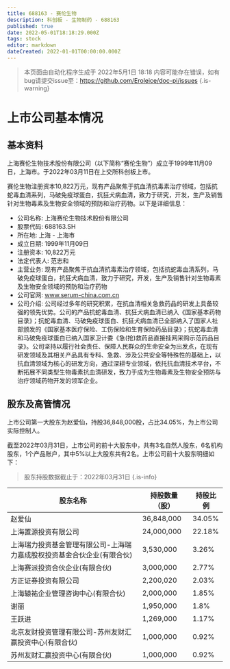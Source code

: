 ```yaml
---
title: 688163 - 赛伦生物
description: 科创板 - 生物制药 - 688163
published: true
date: 2022-05-01T18:18:29.000Z
tags: stock
editor: markdown
dateCreated: 2022-01-01T00:00:00.000Z
---
```


> 本页面由自动化程序生成于 2022年5月1日 18:18
> 内容可能存在错误，如有bug请提交issue至：https://github.com/Eroleice/doc-pi/issues
{.is-warning}

# 上市公司基本情况

## 基本资料

上海赛伦生物技术股份有限公司（以下简称“赛伦生物”）成立于1999年11月09日，上海市。于2022年03月11日在上交所科创板上市。

赛伦生物注册资本10,822万元，现有产品聚焦于抗血清抗毒素治疗领域，包括抗蛇毒血清系列，马破免疫球蛋白，抗狂犬病血清，致力于研究，开发，生产及销售针对生物毒素及生物安全领域的预防和治疗药物。以下是详细信息：

- 公司名称: 上海赛伦生物技术股份有限公司
- 股票代码: 688163.SH
- 所在地: 上海 - 上海市
- 成立日期: 1999年11月09日
- 注册资本: 10,822万元
- 法定代表人: 范志和
- 主营业务: 现有产品聚焦于抗血清抗毒素治疗领域，包括抗蛇毒血清系列，马破免疫球蛋白，抗狂犬病血清，致力于研究，开发，生产及销售针对生物毒素及生物安全领域的预防和治疗药物
- 公司官网: www.serum-china.com.cn
- 公司介绍: 公司经过多年的研究积累，在抗血清相关急救药品的研发上具备较强的领先优势。公司的产品抗蛇毒血清、抗狂犬病血清已纳入《国家基本药物目录》；抗蛇毒血清、马破免疫球蛋白、抗狂犬病血清已全部纳入了国家人社部颁发的《国家基本医疗保险、工伤保险和生育保险药品目录》；抗蛇毒血清和马破免疫球蛋白已纳入国家卫计委《急(抢)救药品直接挂网采购示范药品目录》。公司坚持以履行社会责任、保障人民群众的生命安全为出发点，在现有研发领域及其相关产品具有专科、急救、涉及公共安全等特殊性的基础上，以抗血清领域为核心的研发方向，通过深耕专业领域，依托抗血清技术平台，不断拓展不同类型生物毒素抗血清研发，致力于成为生物毒素及生物安全预防与治疗领域药物开发的领军企业。


## 股东及高管情况

上市公司第一大股东为赵爱仙，持股36,848,000股，占比34.05%，为上市公司实际控制人。

截至2022年03月31日，上市公司的前十大股东中，共有3名自然人股东，6名机构股东，1个产品账户，其中5%以上大股东共有2名。上市公司前十大股东明细如下：

> 股东持股数据截止于：2022年03月31日
{.is-info}

| 股东名称 | 持股数量（股） | 持股比例 |
| --- | --- | --- |
| 赵爱仙 | 36,848,000 | 34.05% |
| 上海置源投资有限公司 | 24,000,000 | 22.18% |
| 上海瑞力投资基金管理有限公司-上海瑞力嘉成股权投资基金合伙企业(有限合伙) | 3,530,000 | 3.26% |
| 上海赛派投资合伙企业(有限合伙) | 3,000,000 | 2.77% |
| 方正证券投资有限公司 | 2,200,020 | 2.03% |
| 上海辕祐企业管理咨询中心(有限合伙) | 2,000,000 | 1.85% |
| 谢丽 | 1,950,000 | 1.8% |
| 王跃进 | 1,269,000 | 1.17% |
| 北京友财投资管理有限公司-苏州友财汇赢投资中心(有限合伙) | 1,000,000 | 0.92% |
| 苏州友财汇赢投资中心(有限合伙) | 1,000,000 | 0.92% |




